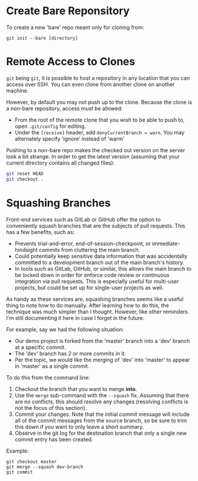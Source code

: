 # Create Bare Reponsitory

To create a new 'bare' repo meant only for cloning from:

    git init --bare [directory]

# Remote Access to Clones

`git` being `git`, it is possible to host a repository in any location
    that you can access over SSH. You can even clone from another clone
    on another machine.

However, by default you may not push up to the clone. Because the clone
    is a non-bare repository, access must be allowed:

* From the root of the remote clone that you wish to be able to push to,
    open `.git/config` for editing.
* Under the `[receive]` header, add `denyCurrentBranch = warn`.
   You may alternately specify 'ignore' instead of 'warm'

Pushing to a non-bare repo makes the checked out version on the server look a bit strange.
In order to get the latest version (assuming that your current directory contains all changed files):
```bash
git reset HEAD
git checkout .
```

# Squashing Branches

Front-end services such as GitLab or GitHub offer the option to
  conveniently squash branches that are the subjects of pull requests.
  This has a few benefits, such as:

* Prevents trial-and-error, end-of-session-checkpoint, or immediate-hindsight commits
    from cluttering the main branch.
* Could potentially keep sensitive data information that was accidentally committed
    to a development branch out of the main branch's history.
* In tools such as GitLab, GitHub, or similar, this allows the main branch to be locked down
    in order for enforce code review or continuous integration via pull requests.
    This is especially useful for multi-user projects, but could be set up
    for single-user projects as well.

As handy as these services are, squashing branches seems like a useful thing to note how
  to do manually. After learning how to do this, the technique was much simpler than I thought.
  However, like other reminders I'm still documenting it here in case I forget in the future.

For example, say we had the following situation:

* Our demo project is forked from the 'master' branch into a
  'dev' branch at a specific commit.
* The 'dev' branch has 2 or more commits in it.
* Per the topic, we would like the merging of 'dev' into 'master' to appear
  in 'master' as a single commit.

To do this from the command line:

1. Checkout the branch that you want to merge **into**.
2. Use the `merge` sub-command with the `--squash` fix. Assuming that there
  are no conflicts, this should resolve any changes (resolving conflicts
  is not the focus of this section).
3. Commit your changes. Note that the initial commit message will include all
  of the commit messages from the source branch, so be sure to trim this down
  if you want to only leave a short summary.
4. Observe in the git log for the destination branch that only a single new
  commit entry has been created.

Example:

    git checkout master
    git merge --squash dev-branch
    git commit
